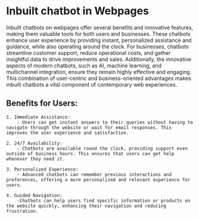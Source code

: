 # Inbuilt chatbot in Webpages
Inbuilt chatbots on webpages offer several benefits and innovative features, making them valuable tools for both users and businesses. These chatbots enhance user experience by providing instant, personalized assistance and guidance, while also operating around the clock. For businesses, chatbots streamline customer support, reduce operational costs, and gather insightful data to drive improvements and sales. Additionally, the innovative aspects of modern chatbots, such as AI, machine learning, and multichannel integration, ensure they remain highly effective and engaging. This combination of user-centric and business-oriented advantages makes inbuilt chatbots a vital component of contemporary web experiences.

## Benefits for Users:
    1. Immediate Assistance:
        - Users can get instant answers to their queries without having to navigate through the website or wait for email responses. This improves the user experience and satisfaction.
        
    2. 24/7 Availability:
        - Chatbots are available round the clock, providing support even outside of business hours. This ensures that users can get help whenever they need it.

    3. Personalized Experience:
        - Advanced chatbots can remember previous interactions and preferences, offering a more personalized and relevant experience for users.
    
    4. Guided Navigation:
        -Chatbots can help users find specific information or products on the website quickly, enhancing their navigation and reducing frustration.



